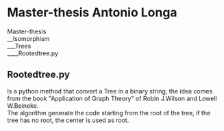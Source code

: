 
# Master-thesis Antonio Longa

Master-thesis  
__Isomorphism  
___Trees  
____Rootedtree.py


## Rootedtree.py  
Is a python method that convert a Tree in a binary string, the idea comes from the book "Application of Graph Theory" of  Robin J.Wilson and Lowell W.Beineke.  
The algorithm generate the code starting from the root of the tree, if the tree has no root, the center is used as root.
